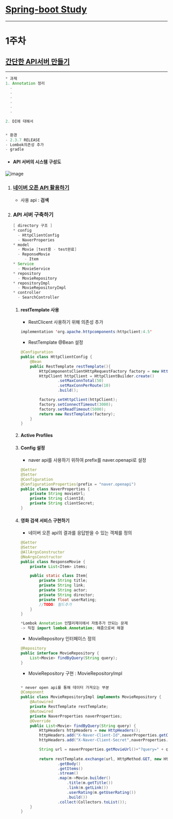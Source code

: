 # [Spring-boot Study](https://brunch.co.kr/@springboot/530)
---
# 1주차
## [간단한 API서버 만들기](https://brunch.co.kr/@springboot/531)
---
```java
* 과제
1. Annotation 정리
  -
  -
  -
  -
  -
  -

2. DI에 대해서



```
```java
* 환경
- 2.3.7 RELEASE
- Lombok의존성 추가 
- gradle
```
- #### **API 서버의 시스템 구성도**
![image](https://user-images.githubusercontent.com/60174144/104263075-2d991200-54cc-11eb-8d38-b81ec79e5e05.png)

1. ### **[네이버 오픈 API 활용하기](https://developers.naver.com/docs/common/openapiguide/apilist.md#%EA%B2%80%EC%83%89)**
	- 사용 api : **검색**


2. ### **API 서버 구축하기**
	```java
	[ directory 구조 ]
	* config
	  - HttpClientConfig
	  - NaverProperies
	* model
	  - Movie [test용 - test완료]
	  - ReponseMovie
	     - Item
	* Service
	  - MovieService
	* repository
	  - MovieRepository
	* repositoryImpl
	  - MovieRepositoryImpl
	* controller
	  - SearchController
	``` 

	1. #### **restTemplate 사용**
		- RestClicent 사용하기 위해 의존성 추가
		```java
		implementation 'org.apache.httpcomponents:httpclient:4.5'
		```
		- RestTemplate @Bean 설정
		```java
		@Configuration
		public class HttpClientConfig {
		    @Bean
		    public RestTemplate restTemplate(){
		        HttpComponentsClientHttpRequestFactory factory = new HttpComponentsClientHttpRequestFactory();
		        HttpClient httpClient = HttpClientBuilder.create()
		                .setMaxConnTotal(50)
		                .setMaxConnPerRoute(10)
		                .build();
		
		        factory.setHttpClient(httpClient);
		        factory.setConnectTimeout(3000);
		        factory.setReadTimeout(5000);
		        return new RestTemplate(factory);
		    }
		}
		```

	2. #### **Active Profiles**

	3. #### **Config 설정**
		- naver api를 사용하기 위하여 prefix를 naver.openapi로 설정
		```java
		@Getter
		@Setter
		@Configuration
		@ConfigurationProperties(prefix = "naver.openapi")
		public class NaverProperties {
		    private String movieUrl;
		    private String clientId;
		    private String clientSecret;
		}
		```

	4. #### **영화 검색 서비스 구현하기**
		- 네이버 오픈 api의 결과를 응답받을 수 있는 객체를 정의
		```java
		@Getter
		@Setter
		@AllArgsConstructor
		@NoArgsConstructor
		public class ResponseMovie {
		    private List<Item> items;
		
		    public static class Item{
		        private String title;
		        private String link;
		        private String actor;
		        private String director;
		        private float userRating;
		        //TODO: 필드추가
		    }
		}

		*Lombok Annotation 인텔리제이에서 자동추가 안되는 문제
		-> 직접 import lombok.Annotation; 해줌으로써 해결
		```
		- MovieRepository 인터페이스 정의
		```java
		@Repository
		public interface MovieRepository {
		    List<Movie> findByQuery(String query);
		}
		```
		- MovieRepository 구현 : MovieRepositoryImpl
		```java

		* never open api를 통해 데이터 가져오는 부분 
		@Component
		public class MovieRepositoryImpl implements MovieRepository {
		    @Autowired
		    private RestTemplate restTemplate;
		    @Autowired
		    private NaverProperties naverProperties;
		    @Override
		    public List<Movie> findByQuery(String query) {
		        HttpHeaders httpHeaders = new HttpHeaders();
		        httpHeaders.add("X-Naver-Client-Id",naverProperties.getClientId());
		        httpHeaders.add("X-Naver-Client-Secret",naverProperties.getClientSecret());
		
		        String url = naverProperties.getMovieUrl()+"?query=" + query;
		        
		        return restTemplate.exchange(url, HttpMethod.GET, new HttpEntity<>(httpHeaders), ResponseMovie.class)
		                .getBody()
		                .getItems()
		                .stream()
		                .map(m->Movie.builder()
		                    .title(m.getTitle())
		                    .link(m.getLink())
		                    .userRating(m.getUserRating())
		                    .build())
		                .collect(Collectors.toList());
		    }
		}
		```		



